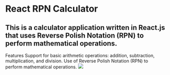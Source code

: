 # React RPN Calculator
## This is a calculator application written in React.js that uses Reverse Polish Notation (RPN) to perform mathematical operations.
Features
Support for basic arithmetic operations: addition, subtraction, multiplication, and division.
Use of Reverse Polish Notation (RPN) to perform mathematical operations.
![](https://https://github.com/markusm1901/react_calculator/assets/2023-04-26-19-35-25.gif)
